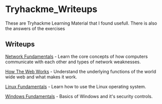 # Tryhackme_Writeups
These are Tryhackme Learning Material that I found usefull. There is also the answers of the exercises

## Writeups

[Network Fundamentals](https://github.com/Msisso213/Tryhackme_Writeups/blob/02e62f9fce9d963be19081aaf0264651da789752/Network%20Fundamentals) - Learn the core concepts of how computers communicate with each other and types of network weaknesses.

[How The Web Works](https://github.com/Johnson90512/tryhackme-writeups/blob/main/linux-fundamentals-part1.md) - Understand the underlying functions of the world wide web and what makes it work.

[Linux Fundamentals](https://github.com/Johnson90512/tryhackme-writeups/blob/main/linux-fundamentals-part2.md) - Learn how to use the Linux operating system.

[Windows Fundamentals](https://github.com/Johnson90512/tryhackme-writeups/blob/main/linux-fundamentals-part2.md) - Basics of Windows and it's security controls.
